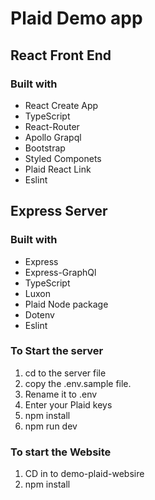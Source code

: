 # Plaid Demo app
## React Front End
### Built with
- React Create App
- TypeScript
- React-Router
- Apollo Grapql
- Bootstrap
- Styled Componets
- Plaid React Link
- Eslint


## Express Server
### Built with
- Express
- Express-GraphQl
- TypeScript
- Luxon
- Plaid Node package
- Dotenv
- Eslint

### To Start the server
1. cd to the server file
1. copy the .env.sample file. 
1. Rename it to .env
1. Enter your Plaid keys
1. npm install
1. npm run dev

### To start the Website
1. CD in to demo-plaid-websire
1. npm install

